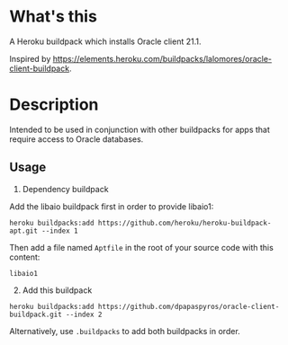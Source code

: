 # What's this

A Heroku buildpack which installs Oracle client 21.1.

Inspired by https://elements.heroku.com/buildpacks/lalomores/oracle-client-buildpack.

# Description

Intended to be used in conjunction with other buildpacks for apps that require access to Oracle databases.

## Usage

1. Dependency buildpack

Add the libaio buildpack first in order to provide libaio1:

```
heroku buildpacks:add https://github.com/heroku/heroku-buildpack-apt.git --index 1
```

Then add a file named `Aptfile` in the root of your source code with this content:

```
libaio1
```


2. Add this buildpack

```
heroku buildpacks:add https://github.com/dpapaspyros/oracle-client-buildpack.git --index 2
```

Alternatively, use `.buildpacks` to add both buildpacks in order.
